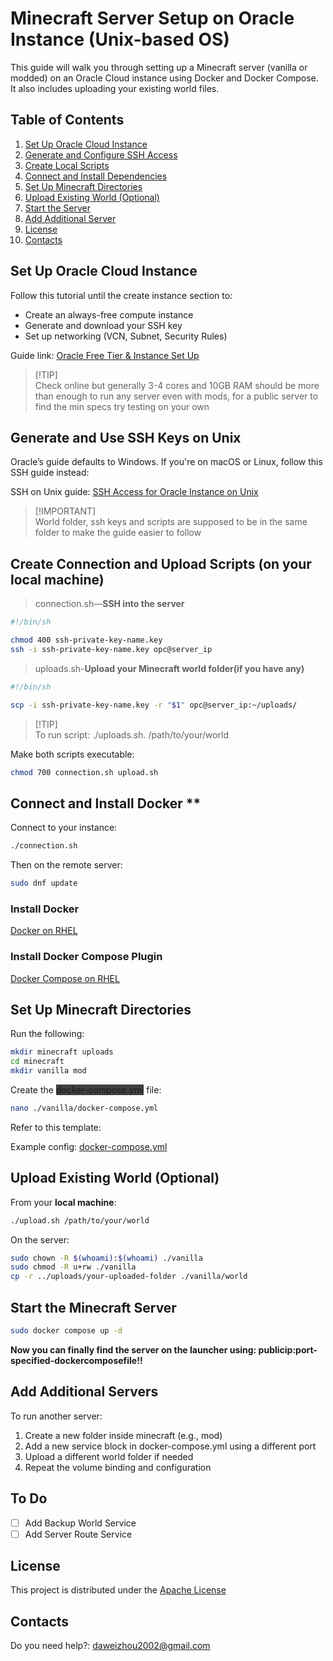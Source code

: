 # Minecraft Server Setup on Oracle Instance (Unix-based OS)

This guide will walk you through setting up a Minecraft server (vanilla or modded) on an Oracle Cloud instance using Docker and Docker Compose. It also includes uploading your existing world files.

## Table of Contents

1. [Set Up Oracle Cloud Instance](#set-up-oracle-cloud-instance)
2. [Generate and Configure SSH Access](#generate-and-use-ssh-keys-on-unix)
3. [Create Local Scripts](#create-connection-and-upload-scripts-on-your-local-machine)
4. [Connect and Install Dependencies](#connect-and-install-docker)
5. [Set Up Minecraft Directories](#set-up-minecraft-directories)
6. [Upload Existing World (Optional)](#upload-existing-world-optional)
7. [Start the Server](#start-the-minecraft-server)
8. [Add Additional Server](#add-additional-servers)
9. [License](#license)
10. [Contacts](#contacts)

## Set Up Oracle Cloud Instance 

Follow this tutorial until the create instance section to:

* Create an always-free compute instance
* Generate and download your SSH key
* Set up networking (VCN, Subnet, Security Rules)

Guide link: [Oracle Free Tier & Instance Set Up](https://www.reddit.com/r/admincraft/comments/qo78be/creating_a_minecraft_server_with_oracle_cloud/)

>[!TIP]\
> Check online but generally 3-4 cores and 10GB RAM should be more than enough to run any server even with mods, for a public server to find the min specs try testing on your own

## Generate and Use SSH Keys on Unix

Oracle’s guide defaults to Windows. If you're on macOS or Linux, follow this SSH guide instead:

SSH on Unix guide: [SSH Access for Oracle Instance on Unix](https://docs.oracle.com/it-it/iaas/Content/Compute/Tasks/connect-to-linux-instance.htm#linux-from-unix)

> [!IMPORTANT]\
> World folder, ssh keys and scripts are supposed to be in the same folder to make the guide easier to follow

## Create Connection and Upload Scripts (on your local machine)

> connection.sh—**SSH into the server**

```sh
#!/bin/sh

chmod 400 ssh-private-key-name.key
ssh -i ssh-private-key-name.key opc@server_ip
```
> uploads.sh-**Upload your Minecraft world folder(if you have any)**

```sh
#!/bin/sh

scp -i ssh-private-key-name.key -r "$1" opc@server_ip:~/uploads/

```
>[!TIP]\
> To run script: ./uploads.sh. /path/to/your/world

Make both scripts executable:

```sh
chmod 700 connection.sh upload.sh
```

## Connect and Install Docker **
Connect to your instance:
```sh
./connection.sh
```
Then on the remote server:
```sh
sudo dnf update
```
### Install Docker ###

[Docker on RHEL](https://docs.docker.com/engine/install/rhel/#install-using-the-repository)

### Install Docker Compose Plugin ###

[Docker Compose on RHEL](https://docs.docker.com/compose/install/linux/#install-using-the-repository)

## Set Up Minecraft Directories ##
Run the following:

```sh
mkdir minecraft uploads
cd minecraft
mkdir vanilla mod
```

Create the <span style="background-color: rgb(64,64,64)">docker-compose.yml</span> file:

```sh
nano ./vanilla/docker-compose.yml
```
Refer to this template:

Example config: [docker-compose.yml](docker-compose.yml)

## Upload Existing World (Optional) ##

From your **local machine**:

```sh
./upload.sh /path/to/your/world
```

On the server:
```sh
sudo chown -R $(whoami):$(whoami) ./vanilla
sudo chmod -R u+rw ./vanilla
cp -r ../uploads/your-uploaded-folder ./vanilla/world
```

## Start the Minecraft Server ##
```sh
sudo docker compose up -d
```
**Now you can finally find the server on the launcher using: 
publicip:port-specified-dockercomposefile!!**

## Add Additional Servers ##
To run another server:

1. Create a new folder inside minecraft (e.g., mod)
2. Add a new service block in docker-compose.yml using a different port
3. Upload a different world folder if needed
4. Repeat the volume binding and configuration

## To Do ##
- [ ] Add Backup World Service
- [ ] Add Server Route Service

## License ##

This project is distributed under the [Apache License](LICENSE)

## Contacts ##

Do you need help?:  [daweizhou2002@gmail.com](mailto:daweizhou2002@gmail.com)

